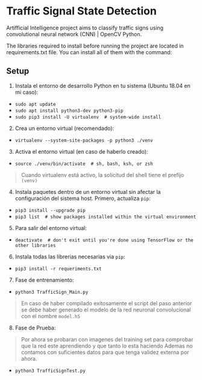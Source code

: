 # Traffic Signal State Detection
Artifficial Intelligence project aims to classify traffic signs using convolutional neural network (CNN) | OpenCV Python.

The libraries required to install before running the project are located in requirements.txt file. You can install all of them with the command:

## Setup
1. Instala el entorno de desarrollo Python en tu sistema (Ubuntu 18.04 en mi caso):
  - `sudo apt update`
  - `sudo apt install python3-dev python3-pip`
  - `sudo pip3 install -U virtualenv  # system-wide install`
  
2. Crea un entorno virtual (recomendado):
  - `virtualenv --system-site-packages -p python3 ./venv`
3. Activa el entorno virtual (en caso de haberlo creado):
  - `source ./venv/bin/activate  # sh, bash, ksh, or zsh`
> Cuando virtualenv está activo, la solicitud del shell tiene el prefijo `(venv)`

4.  Instala paquetes dentro de un entorno virtual sin afectar la configuración del sistema host. Primero, actualiza `pip`: 
  - `pip3 install --upgrade pip`
  - `pip3 list  # show packages installed within the virtual environment`
5. Para salir del entorno virtual:
  - `deactivate  # don't exit until you're done using TensorFlow or the other libraries`
6. Instala todas las librerias necesarias via `pip`:
  - `pip3 install -r requeriments.txt`
7. Fase de entrenamiento:
  - `python3 TrafficSign_Main.py`
> En caso de haber compilado exitosamente el script del paso anterior 
> se debe haber generado el modelo de la red neuronal convolucional con el nombre `model.h5`
8. Fase de Prueba:
> Por ahora se probaran con imagenes del training set para comprobar que la red este aprendiendo y que tanto lo esta haciendo
> Ademas no contamos con suficientes datos para que tenga validez externa por ahora. 
  - `python3 TrafficSignTest.py`
